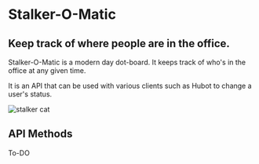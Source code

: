 # Stalker-O-Matic
## Keep track of where people are in the office.

Stalker-O-Matic is a modern day dot-board. It keeps track of who's in the office
at any given time.

It is an API that can be used with various clients such as Hubot to change a user's status.

![stalker cat](http://www.templeofcats.com/wp-content/uploads/2011/02/cat-squirrel.jpg)


## API Methods

To-DO
